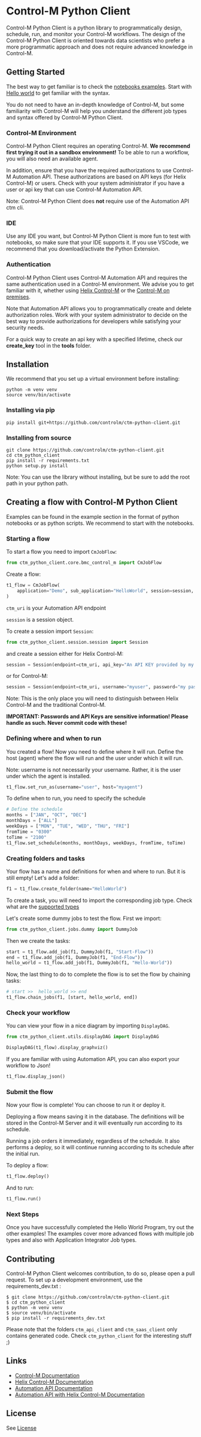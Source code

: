 # Control-M Python Client

Control-M Python Client is a python library to programmatically design, schedule, run, and monitor your Control-M workflows. The design of the Control-M Python Client is oriented towards data scientists who prefer a more programmatic approach and does not require advanced knowledge in Control-M.

## Getting Started

The best way to get familiar is to check the [notebooks examples](https://github.com/controlm/ctm-python-client/tree/main/examples/python_notebooks). Start with [Hello world](https://github.com/controlm/ctm-python-client/blob/main/examples/python_notebooks/Demo%2001%20-%20HelloWorld.ipynb) to get familiar with the syntax.

You do not need to have an in-depth knowledge of Control-M, but some familiarity with Control-M will help you understand the different job types and syntax offered by Control-M Python Client.

### Control-M Environment

Control-M Python Client requires an operating Control-M. **We recommend first trying it out in a sandbox environment!** To be able to run a workflow, you will also need an available agent. 

In addition, ensure that you have the required authorizations to use Control-M Automation API. These authorizations are based on API keys (for Helix Control-M) or users. Check with your system administrator if you have a user or api key that can use Control-M Automation API.

Note: Control-M Python Client does **not** require use of the Automation API ctm cli.

### IDE

Use any IDE you want, but Control-M Python Client is more fun to test with notebooks, so make sure that your IDE supports it. If you use VSCode, we recommend that you download/activate the Python Extension.

### Authentication

Control-M Python Client uses Control-M Automation API and requires the same authentication used in a Control-M environment. We advise you to get familiar with it, whether using [Helix Control-M](https://documents.bmc.com/supportu/controlm-saas/en-US/Documentation/Users_and_Roles.htm) or the [Control-M on premises](https://docs.bmc.com/docs/display/workloadautomation/Control-M+Workload+Automation+Documentation).

Note that Automation API allows you to programmatically create and delete authorization roles. Work with your system administrator to decide on the best way to provide authorizations for developers while satisfying your security needs.

For a quick way to create an api key with a specified lifetime, check our **create_key** tool in the **tools** folder.

## Installation

We recommend that you set up a virtual environment before installing:

```
python -m venv venv
source venv/bin/activate
```

### Installing via pip

```
pip install git+https://github.com/controlm/ctm-python-client.git
```

### Installing from source

```
git clone https://github.com/controlm/ctm-python-client.git
cd ctm_python_client
pip install -r requirements.txt
python setup.py install
```

Note: You can use the library without installing, but be sure to add the root path in your python path.

## Creating a flow with Control-M Python Client

Examples can be found in the example section in the format of python notebooks or as python scripts. We recommend to start with the notebooks.

### Starting a flow
To start a flow you need to import `CmJobFlow`:
``` python
from ctm_python_client.core.bmc_control_m import CmJobFlow
```
Create a flow:
```python
t1_flow = CmJobFlow(
    application="Demo", sub_application="HelloWorld", session=session, ctm_uri=ctm_uri
)
```

`ctm_uri` is your Automation API endpoint

`session` is a session object.

To create a session import `Session`:
```python
from ctm_python_client.session.session import Session
```

and create a session either for Helix Control-M:
```python
session = Session(endpoint=ctm_uri, api_key="An API KEY provided by my system administrator")
```

or for Control-M:
```python
session = Session(endpoint=ctm_uri, username="myuser", password="my password")
```

Note: This is the only place you will need to distinguish between Helix Control-M and the traditional Control-M.

**IMPORTANT: Passwords and API Keys are sensitive information! Please handle as such. Never commit code with these!**

### Defining where and when to run

You created a flow! Now you need to define where it will run. Define the host (agent) where the flow will run and the user under which it will run.

Note: username is not necessarily your username. Rather, it is the user under which the agent is installed.

```python
t1_flow.set_run_as(username="user", host="myagent")
```

To define when to run, you need to specify the schedule

```python
# Define the schedule
months = ["JAN", "OCT", "DEC"]
monthDays = ["ALL"]
weekDays = ["MON", "TUE", "WED", "THU", "FRI"]
fromTime = "0300"
toTime = "2100"
t1_flow.set_schedule(months, monthDays, weekDays, fromTime, toTime)
```

### Creating folders and tasks

Your flow has a name and definitions for when and where to run. But it is still empty!
Let's add a folder:

```python
f1 = t1_flow.create_folder(name="HelloWorld")
```

To create a task, you will need to import the corresponding job type. Check what are the [supported types](https://github.com/controlm/ctm-python-client/blob/main/SupportedJobs.txt)

Let's create some dummy jobs to test the flow.
First we import:
```python
from ctm_python_client.jobs.dummy import DummyJob
```
Then we create the tasks:
```python
start = t1_flow.add_job(f1, DummyJob(f1, "Start-Flow"))
end = t1_flow.add_job(f1, DummyJob(f1, "End-Flow"))
hello_world = t1_flow.add_job(f1, DummyJob(f1, "Hello-World"))
```

Now, the last thing to do to complete the flow is to set the flow by chaining tasks:

```python
# start >>  hello_world >> end
t1_flow.chain_jobs(f1, [start, hello_world, end])
```

### Check your workflow

You can view your flow in a nice diagram by importing `DisplayDAG`.

```python
from ctm_python_client.utils.displayDAG import DisplayDAG

DisplayDAG(t1_flow).display_graphviz()
```

If you are familiar with using Automation API, you can also export your workflow to Json!
```python
t1_flow.display_json()
```

### Submit the flow

Now your flow is complete! You can choose to run it or deploy it.

Deploying a flow means saving it in the database. The definitions will be stored in the Control-M Server and it will eventually run according to its schedule.

Running a job orders it immediately, regardless of the schedule. It also performs a deploy, so it will continue running according to its schedule after the initial run.

To deploy a flow:
```python
t1_flow.deploy()
```

And to run:
```python
t1_flow.run()
```
### Next Steps

Once you have successfully completed the Hello World Program, try out the other examples! The examples cover more advanced flows with multiple job types and also with Application Integrator Job types.
## Contributing

Control-M Python Client welcomes contribution, to do so, please open a pull request.
To set up a development environment, use the requirements_dev.txt :

```
$ git clone https://github.com/controlm/ctm-python-client.git
$ cd ctm_python_client
$ python -m venv venv
$ source venv/bin/activate
$ pip install -r requirements_dev.txt
```

Please note that the folders `ctm_api_client` and `ctm_saas_client` only contains generated code. Check `ctm_python_client` for the interesting stuff ;)

## Links

- [Control-M Documentation](https://docs.bmc.com/docs/display/workloadautomation/Control-M+Workload+Automation+Documentation)
- [Helix Control-M Documentation](https://documents.bmc.com/supportu/controlm-saas/en-US/Documentation/home.htm)
- [Automation API Documentation](https://docs.bmc.com/docs/display/public/workloadautomation/Control-M+Automation+API+-+Getting+Started+Guide)
- [Automation API with Helix Control-M Documentation](https://docs.bmc.com/docs/display/ctmSaaSAPI/Control-M+SaaS+Automation+API+Home)

## License

See [License](https://github.com/controlm/ctm-python-client/blob/main/LICENSE)
